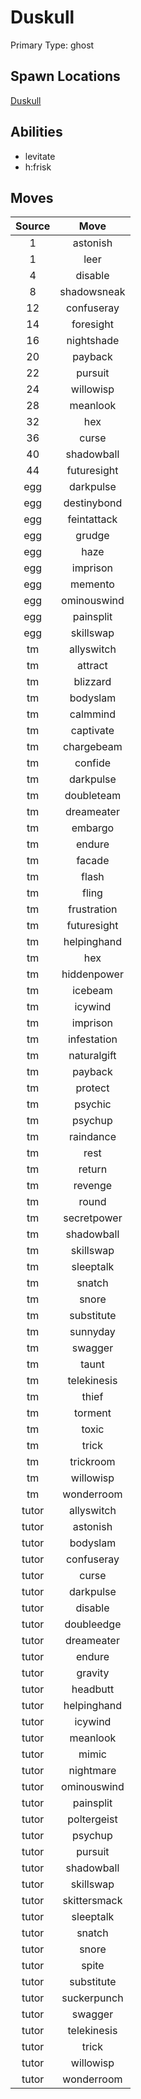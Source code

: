 # Duskull  
Primary Type: ghost  
  
## Spawn Locations  
[Duskull](/data/spawn_presets/duskull.md)  
  
## Abilities  
  * levitate
  * h:frisk
  
  
## Moves  
  
| Source | Move |  
|:---:|:---:|  
| 1 | astonish |  
| 1 | leer |  
| 4 | disable |  
| 8 | shadowsneak |  
| 12 | confuseray |  
| 14 | foresight |  
| 16 | nightshade |  
| 20 | payback |  
| 22 | pursuit |  
| 24 | willowisp |  
| 28 | meanlook |  
| 32 | hex |  
| 36 | curse |  
| 40 | shadowball |  
| 44 | futuresight |  
| egg | darkpulse |  
| egg | destinybond |  
| egg | feintattack |  
| egg | grudge |  
| egg | haze |  
| egg | imprison |  
| egg | memento |  
| egg | ominouswind |  
| egg | painsplit |  
| egg | skillswap |  
| tm | allyswitch |  
| tm | attract |  
| tm | blizzard |  
| tm | bodyslam |  
| tm | calmmind |  
| tm | captivate |  
| tm | chargebeam |  
| tm | confide |  
| tm | darkpulse |  
| tm | doubleteam |  
| tm | dreameater |  
| tm | embargo |  
| tm | endure |  
| tm | facade |  
| tm | flash |  
| tm | fling |  
| tm | frustration |  
| tm | futuresight |  
| tm | helpinghand |  
| tm | hex |  
| tm | hiddenpower |  
| tm | icebeam |  
| tm | icywind |  
| tm | imprison |  
| tm | infestation |  
| tm | naturalgift |  
| tm | payback |  
| tm | protect |  
| tm | psychic |  
| tm | psychup |  
| tm | raindance |  
| tm | rest |  
| tm | return |  
| tm | revenge |  
| tm | round |  
| tm | secretpower |  
| tm | shadowball |  
| tm | skillswap |  
| tm | sleeptalk |  
| tm | snatch |  
| tm | snore |  
| tm | substitute |  
| tm | sunnyday |  
| tm | swagger |  
| tm | taunt |  
| tm | telekinesis |  
| tm | thief |  
| tm | torment |  
| tm | toxic |  
| tm | trick |  
| tm | trickroom |  
| tm | willowisp |  
| tm | wonderroom |  
| tutor | allyswitch |  
| tutor | astonish |  
| tutor | bodyslam |  
| tutor | confuseray |  
| tutor | curse |  
| tutor | darkpulse |  
| tutor | disable |  
| tutor | doubleedge |  
| tutor | dreameater |  
| tutor | endure |  
| tutor | gravity |  
| tutor | headbutt |  
| tutor | helpinghand |  
| tutor | icywind |  
| tutor | meanlook |  
| tutor | mimic |  
| tutor | nightmare |  
| tutor | ominouswind |  
| tutor | painsplit |  
| tutor | poltergeist |  
| tutor | psychup |  
| tutor | pursuit |  
| tutor | shadowball |  
| tutor | skillswap |  
| tutor | skittersmack |  
| tutor | sleeptalk |  
| tutor | snatch |  
| tutor | snore |  
| tutor | spite |  
| tutor | substitute |  
| tutor | suckerpunch |  
| tutor | swagger |  
| tutor | telekinesis |  
| tutor | trick |  
| tutor | willowisp |  
| tutor | wonderroom |  
  
